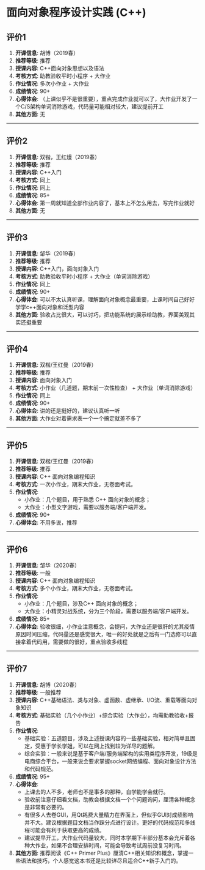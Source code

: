 # 面向对象程序设计实践 (C++)

## 评价1

1. **开课信息**: 胡博（2019春）
2. **推荐等级**: 推荐
3. **授课内容**: C++面向对象思想以及语法
4. **考核方式**: 助教验收平时小程序 + 大作业
5. **作业情况**: 多次小作业 + 大作业
6. **成绩情况**: 90+
7. **心得体会**: （上课似乎不是很重要），重点完成作业就可以了，大作业开发了一个C/S架构单词消除游戏，代码量可能相对较大，建议提前开工
8. **其他方面**: 无

---

## 评价2

1. **开课信息**: 双锴，王红熳（2019春）
2. **推荐等级**: 推荐
3. **授课内容**: C++入门
4. **考核方式**: 同上
5. **作业情况**: 同上
6. **成绩情况**: 85+
7. **心得体会**: 第一周就知道全部作业内容了，基本上不怎么用去，写完作业就好
8. **其他方面**: 无

---

## 评价3

1. **开课信息**: 邹华（2019春）
2. **推荐等级**: 推荐
3. **授课内容**: C++入门，面向对象入门
4. **考核方式**: 助教验收平时小程序 + 大作业（单词消除游戏）
5. **作业情况**: 同上
6. **成绩情况**: 90+
7. **心得体会**: 可以不太认真听课，理解面向对象概念最重要，上课时间自己好好学学c++面向对象和泛型内容
8. **其他方面**: 验收占比很大，可以讨巧，把功能系统的展示给助教，界面美观其实还挺重要

---

## 评价4

1. **开课信息**: 双楷/王红曼（2019春）
2. **推荐等级**: 推荐
3. **授课内容**: 面向对象入门
4. **考核方式**: 小作业（几道题，期末前一次性检查） + 大作业（单词消除游戏）
5. **作业情况**: 同上
6. **成绩情况**: 90+
7. **心得体会**: 讲的还是挺好的，建议认真听一听
8. **其他方面**: 大作业对着需求表一个一个搞定就差不多了

---

## 评价5

1. **开课信息**: 双楷/王红曼（2019春）
2. **推荐等级**: 推荐
3. **授课内容**: C++ 面向对象编程知识
4. **考核方式**: 一次小作业，期末大作业，无卷面考试。
5. **作业情况**: 
    * 小作业：几个题目，用于熟悉 C++ 面向对象的概念；
    * 大作业：小型文字游戏，需要以服务端/客户端开发。
6. **成绩情况**: 90+
7. **心得体会**: 不用多说，推荐
---

## 评价6

1. **开课信息**: 邹华（2020春）
2. **推荐等级**: 一般
3. **授课内容**: C++ 面向对象编程知识
4. **考核方式**: 多个小作业，期末大作业，无卷面考试。
5. **作业情况**: 
    * 小作业：几个题目，涉及C++ 面向对象的概念；
    * 大作业：小精灵对战系统，分为三个阶段，需要以服务端/客户端开发。
6. **成绩情况**: 85+
7. **心得体会**: 验收很细，小作业注意概念，会提问，大作业还是很肝的尤其疫情原因时间压缩，代码量还是感觉很大，唯一的好处就是之后有一门选修可以直接拿着代码用，需要做的很好，重点验收多线程

---

## 评价7

1. **开课信息**: 胡博（2020春）
2. **推荐等级**: 一般推荐
3. **授课内容**: C++基础语法、类与对象、虚函数、虚继承、I/O流、重载等面向对象知识
4. **考核方式**: 基础实验（几个小作业）+综合实验（大作业），均需助教验收+报告
5. **作业情况**: 
    * 基础实验：五道题目，涉及上述授课内容的一些基础实验，相对简单且固定，受惠于学长学姐，可以在网上找到较为详尽的题解。
    * 综合实验：一般来说是基于客户端/服务端架构的实用类程序开发，19级是电商综合平台，一般来说会要求掌握socket网络编程、面向对象设计方法和代码规范。
6. **成绩情况**: 95+
7. **心得体会**: 
    * 上课去的人不多，老师也不是事多的那种，自学能学会就行。
    * 验收前注意仔细看文档，助教会根据文档一个个问题询问，厘清各种概念是非常有必要的。
    * 有很多人去卷GUI，用Qt耗费大量精力在界面上，但似乎GUI对成绩影响并不大。建议根据题目文档当作踩分点进行设计。更好的代码规范和多线程可能会有利于获取更高的成绩。
    * 建议提早开工，大作业代码量较大，同时本学期下半部分基本会充斥着各种大作业，如果不合理安排时间，可能会导致考试周前没复习时间。
8. **其他方面**: 推荐阅读《C++ Primer Plus》厘清C++相关知识和概念，掌握一些语法和技巧，个人感觉这本书还是比较详尽且适合C++新手入门的。